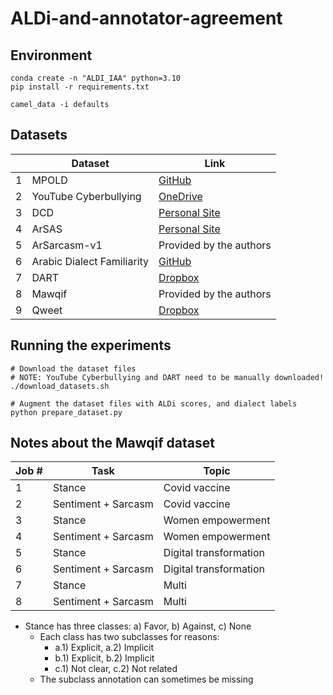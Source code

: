# ALDi-and-annotator-agreement

## Environment
```
conda create -n "ALDI_IAA" python=3.10
pip install -r requirements.txt

camel_data -i defaults
```

## Datasets
|| Dataset  | Link  |
|---|---|---|
1| MPOLD | [GitHub](https://github.com/shammur/Arabic-Offensive-Multi-Platform-SocialMedia-Comment-Dataset/raw/master/data/Arabic_offensive_comment_detection_annotation_4000_selected.xlsx)  |
2| YouTube Cyberbullying  | [OneDrive](https://onedrive.live.com/?authkey=%21ACDXj%5FZNcZPqzy0&cid=6EF6951FBF8217F9&id=6EF6951FBF8217F9%21110&parId=6EF6951FBF8217F9%21105&o=OneUp) |
3| DCD | [Personal Site](http://alt.qcri.org/~hmubarak/offensive/AJCommentsClassification-CF.xlsx) |
4| ArSAS| [Personal Site](https://homepages.inf.ed.ac.uk/wmagdy/Resources/ArSAS.zip) |
5| ArSarcasm-v1 | Provided by the authors |
6| Arabic Dialect Familiarity | [GitHub](https://raw.githubusercontent.com/iabufarha/arabic-dialect-familiarity/main/dialect_familiarity_sarcasm.csv)|
7| DART | [Dropbox](https://www.dropbox.com/s/jslg6fzxeu47flu/DART.zip?dl=0) |
8| Mawqif | Provided by the authors |
9| Qweet | [Dropbox](https://www.dropbox.com/sh/coba3b1nqkyloa8/AAC4Sk5WQvtXZRgH5liBkMiGa?dl=0)|

## Running the experiments
```
# Download the dataset files
# NOTE: YouTube Cyberbullying and DART need to be manually downloaded!
./download_datasets.sh

# Augment the dataset files with ALDi scores, and dialect labels
python prepare_dataset.py
```

## Notes about the Mawqif dataset
|   Job #  |   Task                 |   Topic                   |
|----------|------------------------|---------------------------|
|   1      |   Stance               |   Covid vaccine           |
|   2      |   Sentiment + Sarcasm  |   Covid vaccine           |
|   3      |   Stance               |   Women empowerment       |
|   4      |   Sentiment + Sarcasm  |   Women empowerment       |
|   5      |   Stance               |   Digital transformation  |
|   6      |   Sentiment + Sarcasm  |   Digital transformation  |
|   7      |   Stance               |   Multi                   |
|   8      |   Sentiment + Sarcasm  |   Multi                   |

- Stance has three classes: a) Favor, b) Against, c) None
    - Each class has two subclasses for reasons:
        - a.1) Explicit, a.2) Implicit
        - b.1) Explicit, b.2) Implicit
        - c.1) Not clear, c.2) Not related
    - The subclass annotation can sometimes be missing

